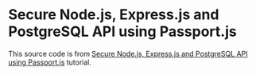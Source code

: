# Secure Node.js, Express.js and PostgreSQL API using Passport.js

This source code is from [Secure Node.js, Express.js and PostgreSQL API using Passport.js](https://www.djamware.com/post/5bf94d9a80aca747f4b9ce9f/secure-nodejs-expressjs-and-postgresql-api-using-passportjs) tutorial.
